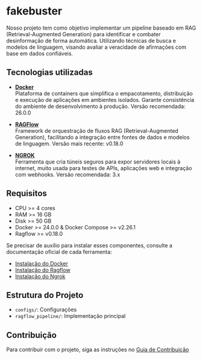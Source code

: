 # fakebuster

Nosso projeto tem como objetivo implementar um pipeline baseado em RAG (Retrieval-Augmented Generation) para identificar e combater desinformação de forma automática. Utilizando técnicas de busca e modelos de linguagem, visando avaliar a veracidade de afirmações com base em dados confiáveis.

## Tecnologias utilizadas 

- **[Docker](https://www.docker.com/)**  
  Plataforma de containers que simplifica o empacotamento, distribuição e execução de aplicações em ambientes isolados. Garante consistência do ambiente de desenvolvimento à produção. Versão recomendada: 26.0.0

- **[RAGFlow](https://github.com/infiniflow/ragflow)**  
  Framework de orquestração de fluxos RAG (Retrieval-Augmented Generation), facilitando a integração entre fontes de dados e modelos de linguagem. Versão mais recente: v0.18.0

- **[NGROK](https://ngrok.com/)**  
  Ferramenta que cria túneis seguros para expor servidores locais à internet, muito usada para testes de APIs, aplicações web e integração com webhooks. Versão recomendada: 3.x

## Requisitos

- CPU >= 4 cores
- RAM >= 16 GB
- Disk >= 50 GB
- Docker >= 24.0.0 & Docker Compose >= v2.26.1
- Ragflow >= v0.18.0

Se precisar de auxílio para instalar esses componentes, consulte a documentação oficial de cada ferramenta:

- [Instalação do Docker](https://docs.docker.com/get-docker/)
- [Instalação do Ragflow](https://github.com/infiniflow/ragflow/)
- [Instalação do Ngrok](https://github.com/NGROK/)

## Estrutura do Projeto

- `configs/`: Configurações
- `ragflow_pipeline/`: Implementação principal

## Contribuição

Para contribuir com o projeto, siga as instruções no [Guia de Contribuição](docs/guia-de-contribuicao)

